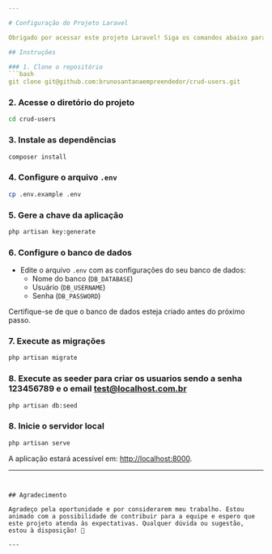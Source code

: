 ```yaml
---

# Configuração do Projeto Laravel

Obrigado por acessar este projeto Laravel! Siga os comandos abaixo para configurar rapidamente.

## Instruções

### 1. Clone o repositório
```bash
git clone git@github.com:brunosantanaempreendedor/crud-users.git
```

### 2. Acesse o diretório do projeto
```bash
cd crud-users
```

### 3. Instale as dependências
```bash
composer install
```

### 4. Configure o arquivo `.env`
```bash
cp .env.example .env
```

### 5. Gere a chave da aplicação
```bash
php artisan key:generate
```

### 6. Configure o banco de dados
- Edite o arquivo `.env` com as configurações do seu banco de dados:  
  - Nome do banco (`DB_DATABASE`)  
  - Usuário (`DB_USERNAME`)  
  - Senha (`DB_PASSWORD`)  

Certifique-se de que o banco de dados esteja criado antes do próximo passo.  

### 7. Execute as migrações
```bash
php artisan migrate
```

### 8. Execute as seeder para criar os usuarios sendo a senha 123456789 e o email test@localhost.com.br
```bash
php artisan db:seed
```

### 8. Inicie o servidor local
```bash
php artisan serve
```

A aplicação estará acessível em: [http://localhost:8000](http://localhost:8000).

---
```


## Agradecimento

Agradeço pela oportunidade e por considerarem meu trabalho. Estou animado com a possibilidade de contribuir para a equipe e espero que este projeto atenda às expectativas. Qualquer dúvida ou sugestão, estou à disposição! 🙌

--- 


